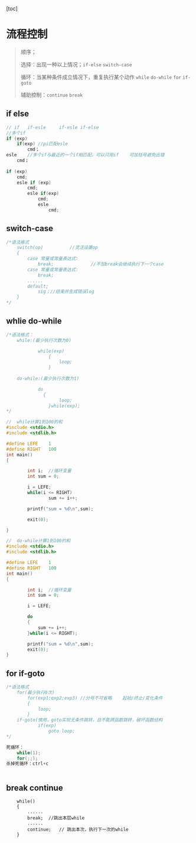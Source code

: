 [toc]



# 流程控制

> 顺序；
>
> 选择：出现一种以上情况；`if-else`	`switch-case`
>
> 循环：当某种条件成立情况下，重复执行某个动作 `while`	`do-while`	`for`	`if-goto`
>
> 辅助控制：`continue`	`break`

## if else

```c
// if	if-esle		if-esle if-else
//多个if
if (exp)
    if(exp)	//pi匹配esle
    	cmd；
esle 	//多个if与最近的一个if相匹配，可以只用if	可加括号避免出错
    cmd；
        
if (exp)
    cmd;
    esle if (exp)
        cmd;
        esle if(exp)
            cmd;
			esle 
                cmd;
```

## switch-case

```c
/*语法格式
	switch(op)			//灵活设置op
	{
		case 常量或常量表达式:
			break;				//不加break会继续执行下一个case
		case 常量或常量表达式:
			break;
		......
		default;
			sig；//结束并生成错误log
	}
*/
```

## whlie	 do-while

```c
/*语法格式：
    while:(最少执行次数为0)

    		while(exp)
                {
                	loop;
                }
	
	do-while:(最少执行次数为1)

			do
              {
                    loop;
                }while(exp);
*/

//	while计算1到100的和
#include <stdio.h>
#include <stdlib.h>

#define	LEFE	1
#define	RIGHT	100
int main()
{

		int i;	//循环变量
		int sum = 0;

		i = LEFE;
		while(i <= RIGHT)
				sum += i++;

		printf("sum = %d\n",sum);

		exit(0);

}

//	do-while计算1到100的和
#include <stdio.h>
#include <stdlib.h>

#define	LEFE	1
#define	RIGHT	100
int main()
{

        int i;  //循环变量
        int sum = 0;

        i = LEFE;

        do
        {
            sum += i++;
        }while(i <= RIGHT);

        printf("sum = %d\n",sum);
        exit(0);
}
```

## for	if-goto

```c
/*语法格式
	for(最少执行0次)
        for(exp1;exp2;exp3)	//分号不可省略	起始/终止/变化条件
        {
            loop;
        }
	if-goto(慎用，goto实现无条件跳转，且不能跨函数跳转，破坏函数结构
            if(exp)
            	goto loop;
*/

死循环：
    while(1);
	for(;;);
杀掉死循环：ctrl+c
    
```

## break	continue

```
	while()
	{
		......
		break;	//跳出本层while
		......
		continue;	// 跳出本次，执行下一次的while
	}
```

